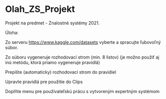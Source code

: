 # Olah_ZS_Projekt
Projekt na predmet - Znalostné systémy 2021.

Úloha:

Zo serveru https://www.kaggle.com/datasets vyberte a spracujte ľubovoľný súbor.

Zo súboru vygeneruje rozhodovací strom (min. 8 listov) (je možno použiť aj inú metódu, ktorá priamo vygeneruje pravidlá)

Prepíšte (automaticky) rozhodovací strom do pravidiel

Upravte pravidlá pre použitie do Clips

Doplňte menu pre používateľskú prácu s vytvoreným expertným systémom
